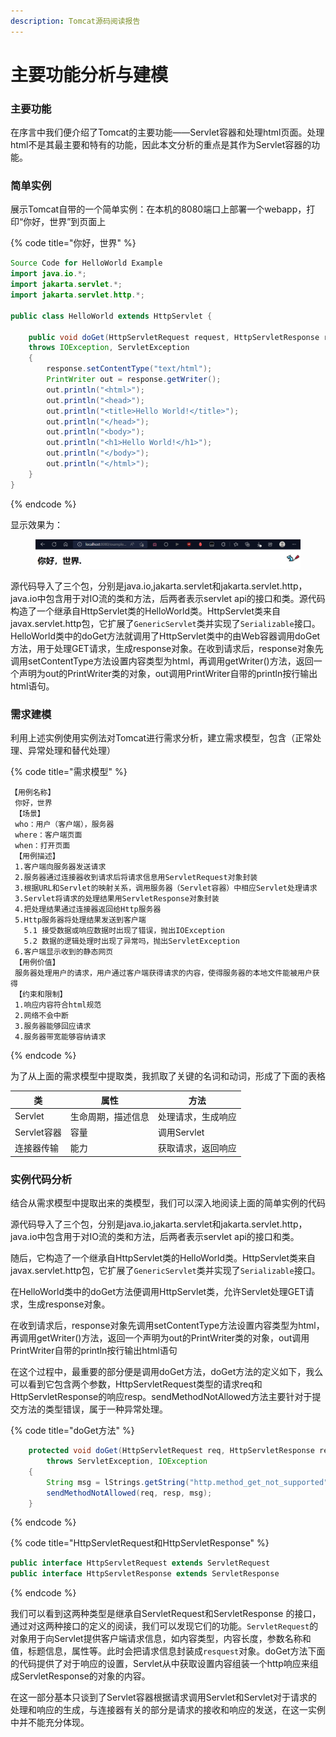 ```yaml
---
description: Tomcat源码阅读报告
---
```


# 主要功能分析与建模

### 主要功能

在序言中我们便介绍了Tomcat的主要功能——Servlet容器和处理html页面。处理html不是其最主要和特有的功能，因此本文分析的重点是其作为Servlet容器的功能。

### 简单实例

展示Tomcat自带的一个简单实例：在本机的8080端口上部署一个webapp，打印“你好，世界”到页面上

{% code title="你好，世界" %}
```java
Source Code for HelloWorld Example
import java.io.*;
import jakarta.servlet.*;
import jakarta.servlet.http.*;

public class HelloWorld extends HttpServlet {

    public void doGet(HttpServletRequest request, HttpServletResponse response)
    throws IOException, ServletException
    {
        response.setContentType("text/html");
        PrintWriter out = response.getWriter();
        out.println("<html>");
        out.println("<head>");
        out.println("<title>Hello World!</title>");
        out.println("</head>");
        out.println("<body>");
        out.println("<h1>Hello World!</h1>");
        out.println("</body>");
        out.println("</html>");
    }
}
```
{% endcode %}

显示效果为：

<figure><img src=".gitbook/assets/helloworld.png" alt=""><figcaption></figcaption></figure>

源代码导入了三个包，分别是java.io,jakarta.servlet和jakarta.servlet.http，java.io中包含用于对IO流的类和方法，后两者表示servlet api的接口和类。源代码构造了一个继承自HttpServlet类的HelloWorld类。HttpServlet类来自javax.servlet.http包，它扩展了`GenericServlet`类并实现了`Serializable`接口。HelloWorld类中的doGet方法就调用了HttpServlet类中的由Web容器调用doGet方法，用于处理GET请求，生成response对象。在收到请求后，response对象先调用setContentType方法设置内容类型为html，再调用getWriter()方法，返回一个声明为out的PrintWriter类的对象，out调用PrintWriter自带的println按行输出html语句。

### 需求建模

利用上述实例使用实例法对Tomcat进行需求分析，建立需求模型，包含（正常处理、异常处理和替代处理）

{% code title="需求模型" %}
```
【用例名称】
 你好，世界
 【场景】
 who：用户（客户端），服务器
 where：客户端页面
 when：打开页面
 【用例描述】
 1.客户端向服务器发送请求
 2.服务器通过连接器收到请求后将请求信息用ServletRequest对象封装
 3.根据URL和Servlet的映射关系，调用服务器（Servlet容器）中相应Servlet处理请求
 3.Servlet将请求的处理结果用ServletResponse对象封装
 4.把处理结果通过连接器返回给Http服务器
 5.Http服务器将处理结果发送到客户端
   5.1 接受数据或响应数据时出现了错误，抛出IOException
   5.2 数据的逻辑处理时出现了异常吗，抛出ServletException
 6.客户端显示收到的静态网页
 【用例价值】
 服务器处理用户的请求，用户通过客户端获得请求的内容，使得服务器的本地文件能被用户获得
 【约束和限制】
 1.响应内容符合html规范
 2.网络不会中断
 3.服务器能够回应请求
 4.服务器带宽能够容纳请求
```
{% endcode %}

为了从上面的需求模型中提取类，我抓取了关键的名词和动词，形成了下面的表格

| 类         | 属性        | 方法        |
| --------- | --------- | --------- |
| Servlet   | 生命周期，描述信息 | 处理请求，生成响应 |
| Servlet容器 | 容量        | 调用Servlet |
| 连接器传输     | 能力        | 获取请求，返回响应 |

### 实例代码分析

结合从需求模型中提取出来的类模型，我们可以深入地阅读上面的简单实例的代码

源代码导入了三个包，分别是java.io,jakarta.servlet和jakarta.servlet.http，java.io中包含用于对IO流的类和方法，后两者表示servlet api的接口和类。

随后，它构造了一个继承自HttpServlet类的HelloWorld类。HttpServlet类来自javax.servlet.http包，它扩展了`GenericServlet`类并实现了`Serializable`接口。

在HelloWorld类中的doGet方法便调用HttpServlet类，允许Servlet处理GET请求，生成response对象。

在收到请求后，response对象先调用setContentType方法设置内容类型为html，再调用getWriter()方法，返回一个声明为out的PrintWriter类的对象，out调用PrintWriter自带的println按行输出html语句

在这个过程中，最重要的部分便是调用doGet方法，doGet方法的定义如下，我么可以看到它包含两个参数，HttpServletRequest类型的请求req和HttpServletResponse的响应resp。sendMethodNotAllowed方法主要针对于提交方法的类型错误，属于一种异常处理。

{% code title="doGet方法" %}
```java
    protected void doGet(HttpServletRequest req, HttpServletResponse resp)
        throws ServletException, IOException
    {
        String msg = lStrings.getString("http.method_get_not_supported");
        sendMethodNotAllowed(req, resp, msg);
    }
```
{% endcode %}

{% code title="HttpServletRequest和HttpServletResponse" %}
```java
public interface HttpServletRequest extends ServletRequest
public interface HttpServletResponse extends ServletResponse 
```
{% endcode %}

我们可以看到这两种类型是继承自ServletRequest和ServletResponse 的接口，通过对这两种接口的定义的阅读，我们可以发现它们的功能。`ServletRequest`的对象用于向Servlet提供客户端请求信息，如内容类型，内容长度，参数名称和值，标题信息，属性等。此时会把请求信息封装成`resquest`对象。doGet方法下面的代码提供了对于响应的设置，Servlet从中获取设置内容组装一个http响应来组成ServletResponse的对象的内容。

在这一部分基本只谈到了Servlet容器根据请求调用Servlet和Servlet对于请求的处理和响应的生成，与连接器有关的部分是请求的接收和响应的发送，在这一实例中并不能充分体现。
